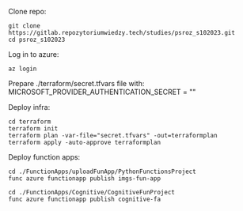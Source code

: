 Clone repo:
```shell
git clone https://gitlab.repozytoriumwiedzy.tech/studies/psroz_s102023.git
cd psroz_s102023
```
  
Log in to azure:
```shell
az login
```


Prepare ./terraform/secret.tfvars file with:  
MICROSOFT_PROVIDER_AUTHENTICATION_SECRET = ""

Deploy infra:
```shell
cd terraform
terraform init
terraform plan -var-file="secret.tfvars" -out=terraformplan
terraform apply -auto-approve terraformplan
```

Deploy function apps:
```shell
cd ./FunctionApps/uploadFunApp/PythonFunctionsProject
func azure functionapp publish imgs-fun-app
```


```shell
cd ./FunctionApps/Cognitive/CognitiveFunProject
func azure functionapp publish cognitive-fa
```